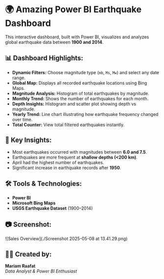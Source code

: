 # 🌍 Amazing Power BI Earthquake Dashboard

This interactive dashboard, built with Power BI, visualizes and analyzes global earthquake data between **1900 and 2014**.

## 📊 Dashboard Highlights:

- **Dynamic Filters:** Choose magnitude type (`mb`, `Ms`, `Mw`) and select any date range.
- **Global Map:** Displays all recorded earthquake locations using Bing Maps.
- **Magnitude Analysis:** Histogram of total earthquakes by magnitude.
- **Monthly Trend:** Shows the number of earthquakes for each month.
- **Depth Insights:** Histogram and scatter plot showing depth vs magnitude.
- **Yearly Trend:** Line chart illustrating how earthquake frequency changed over time.
- **Total Counter:** View total filtered earthquakes instantly.

## 📌 Key Insights:

- Most earthquakes occurred with magnitudes between **6.0 and 7.5**.
- Earthquakes are more frequent at **shallow depths (<200 km)**.
- April had the highest number of earthquakes.
- Significant increase in earthquake records after **1950**.

## 🛠️ Tools & Technologies:

- **Power BI**
- **Microsoft Bing Maps**
- **USGS Earthquake Dataset** (1900–2014)


## 📷 Screenshot:
![Sales Overview](./Screenshot 2025-05-08 at 13.41.29.png)

## 👩‍💻 Created by:

**Mariam Raafat**  
*Data Analyst & Power BI Enthusiast*
